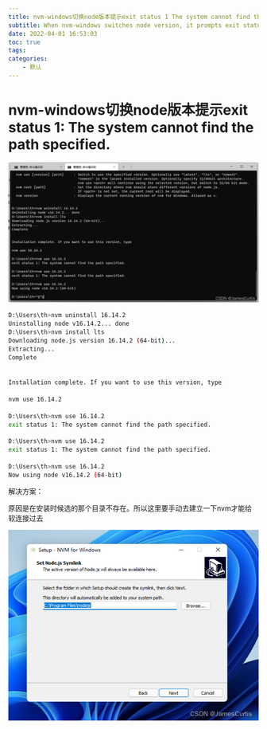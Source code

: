 ```yaml
---
title: nvm-windows切换node版本提示exit status 1 The system cannot find the path specified.
subtitle: When nvm-windows switches node version, it prompts exit status 1 The system cannot find the path specified.
date: 2022-04-01 16:53:03
toc: true
tags: 
categories: 
    - 默认
---
```


#  **nvm-windows切换node版本提示exit status 1: The system cannot find the path specified.**


![img](https://raw.githubusercontent.com/james-curtis/james-curtis.github.io/main/static/images/85e161a177b14afa9db0fa69c5d15509.png)

```bash
D:\Users\th>nvm uninstall 16.14.2
Uninstalling node v16.14.2... done
D:\Users\th>nvm install lts
Downloading node.js version 16.14.2 (64-bit)...
Extracting...
Complete


Installation complete. If you want to use this version, type

nvm use 16.14.2

D:\Users\th>nvm use 16.14.2
exit status 1: The system cannot find the path specified.

D:\Users\th>nvm use 16.14.2
exit status 1: The system cannot find the path specified.

D:\Users\th>nvm use 16.14.2
Now using node v16.14.2 (64-bit)
```


解决方案：

原因是在安装时候选的那个目录不存在。所以这里要手动去建立一下nvm才能给软连接过去

![img](https://raw.githubusercontent.com/james-curtis/james-curtis.github.io/main/static/images/2cdb465df81044a99da3f5504e7c4eaa.png)